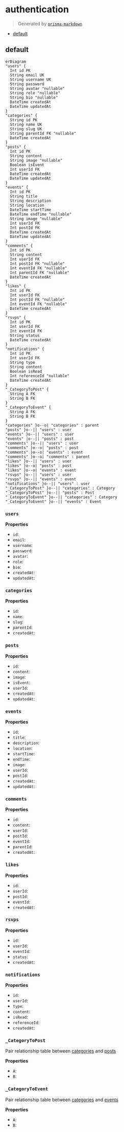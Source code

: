 # authentication
> Generated by [`prisma-markdown`](https://github.com/samchon/prisma-markdown)

- [default](#default)

## default
```mermaid
erDiagram
"users" {
  Int id PK
  String email UK
  String username UK
  String password
  String avatar "nullable"
  String role "nullable"
  String bio "nullable"
  DateTime createdAt
  DateTime updatedAt
}
"categories" {
  String id PK
  String name UK
  String slug UK
  String parentId FK "nullable"
  DateTime createdAt
}
"posts" {
  Int id PK
  String content
  String image "nullable"
  Boolean isEvent
  Int userId FK
  DateTime createdAt
  DateTime updatedAt
}
"events" {
  Int id PK
  String title
  String description
  String location
  DateTime startTime
  DateTime endTime "nullable"
  String image "nullable"
  Int userId FK
  Int postId FK
  DateTime createdAt
  DateTime updatedAt
}
"comments" {
  Int id PK
  String content
  Int userId FK
  Int postId FK "nullable"
  Int eventId FK "nullable"
  Int parentId FK "nullable"
  DateTime createdAt
}
"likes" {
  Int id PK
  Int userId FK
  Int postId FK "nullable"
  Int eventId FK "nullable"
  DateTime createdAt
}
"rsvps" {
  Int id PK
  Int userId FK
  Int eventId FK
  String status
  DateTime createdAt
}
"notifications" {
  Int id PK
  Int userId FK
  String type
  String content
  Boolean isRead
  Int referenceId "nullable"
  DateTime createdAt
}
"_CategoryToPost" {
  String A FK
  String B FK
}
"_CategoryToEvent" {
  String A FK
  String B FK
}
"categories" }o--o| "categories" : parent
"posts" }o--|| "users" : user
"events" }o--|| "users" : user
"events" |o--|| "posts" : post
"comments" }o--|| "users" : user
"comments" }o--o| "posts" : post
"comments" }o--o| "events" : event
"comments" }o--o| "comments" : parent
"likes" }o--|| "users" : user
"likes" }o--o| "posts" : post
"likes" }o--o| "events" : event
"rsvps" }o--|| "users" : user
"rsvps" }o--|| "events" : event
"notifications" }o--|| "users" : user
"_CategoryToPost" }o--|| "categories" : Category
"_CategoryToPost" }o--|| "posts" : Post
"_CategoryToEvent" }o--|| "categories" : Category
"_CategoryToEvent" }o--|| "events" : Event
```

### `users`

**Properties**
  - `id`: 
  - `email`: 
  - `username`: 
  - `password`: 
  - `avatar`: 
  - `role`: 
  - `bio`: 
  - `createdAt`: 
  - `updatedAt`: 

### `categories`

**Properties**
  - `id`: 
  - `name`: 
  - `slug`: 
  - `parentId`: 
  - `createdAt`: 

### `posts`

**Properties**
  - `id`: 
  - `content`: 
  - `image`: 
  - `isEvent`: 
  - `userId`: 
  - `createdAt`: 
  - `updatedAt`: 

### `events`

**Properties**
  - `id`: 
  - `title`: 
  - `description`: 
  - `location`: 
  - `startTime`: 
  - `endTime`: 
  - `image`: 
  - `userId`: 
  - `postId`: 
  - `createdAt`: 
  - `updatedAt`: 

### `comments`

**Properties**
  - `id`: 
  - `content`: 
  - `userId`: 
  - `postId`: 
  - `eventId`: 
  - `parentId`: 
  - `createdAt`: 

### `likes`

**Properties**
  - `id`: 
  - `userId`: 
  - `postId`: 
  - `eventId`: 
  - `createdAt`: 

### `rsvps`

**Properties**
  - `id`: 
  - `userId`: 
  - `eventId`: 
  - `status`: 
  - `createdAt`: 

### `notifications`

**Properties**
  - `id`: 
  - `userId`: 
  - `type`: 
  - `content`: 
  - `isRead`: 
  - `referenceId`: 
  - `createdAt`: 

### `_CategoryToPost`
Pair relationship table between [categories](#categories) and [posts](#posts)

**Properties**
  - `A`: 
  - `B`: 

### `_CategoryToEvent`
Pair relationship table between [categories](#categories) and [events](#events)

**Properties**
  - `A`: 
  - `B`: 